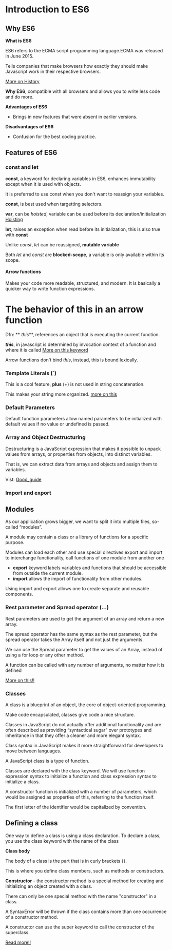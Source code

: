 # Introduction to ES6

## Why ES6

**What is ES6**

ES6 refers to the ECMA script programming language.ECMA was released in June 2015.

Tells companies that make browsers how exactly they should make Javascript work in their respective browsers.

[More on History](http://wp-production.careerfoundry.com/en/blog/web-development/introduction-to-es6-javascript/)

**Why ES6**, compatible with all browsers and allows you to write less code and do more.

**Advantages of ES6**

- Brings in new features that were absent in earlier versions.

**Disadvantages of ES6**

- Confusion for the best coding practice.

## Features of ES6

### const and let

**const**, a keyword for declaring variables in ES6, enhances immutability except when it is used with objects.

It is preferred to use const when you don't want to reassign your variables.

**const**, is best used when targetting selectors.

**var**, can be _hoisted_, variable can be used before its declaration/initialization [Hoisting](https://developer.mozilla.org/en-US/docs/Glossary/Hoisting)

**let**, raises an exception when read before its initialization, this is also true with **const**

Unlike _*const*_, _*let*_ can be reassigned, **mutable variable**

Both _*let*_ and _*const*_ are **blocked-scope**, a variable is only available within its scope.

#### Arrow functions

Makes your code more readable, structured, and modern.
It is basically a quicker way to write function expressions.

# The behavior of **this** in an arrow function

Dfn: ** _this_**, references an object that is executing the current function.

**_this_**, in javascript is determined by invocation context of a function and where it is called [More on this keyword](https://medium.com/tech-tajawal/javascript-this-4-rules-7354abdb274c)

Arrow functions don't bind _this_, instead, this is bound lexically.

### Template Literals (`)

This is a cool feature, **plus** (+) is not used in string concatenation.

This makes your string more organized. [more on this](https://developer.mozilla.org/en-US/docs/Web/JavaScript/Reference/Template_literals)

### Default Parameters

Default function parameters allow named parameters to be initialized with default values if no value or undefined is passed.

### Array and Object Destructuring

Destructuring is a JavaScript expression that makes it possible to unpack values from arrays, or properties from objects, into distinct variables.

That is, we can extract data from arrays and objects and assign them to variables.

Vist: [Good_guide](https://www.freecodecamp.org/news/array-and-object-destructuring-in-javascript/)

### Import and export

## Modules

As our application grows bigger, we want to split it into multiple files, so-called “modules”.

A module may contain a class or a library of functions for a specific purpose.

Modules can load each other and use special directives export and import to interchange functionality, call functions of one module from another one

- **export** keyword labels variables and functions that should be accessible from outside the current module.
- **import** allows the import of functionality from other modules.

Using import and export allows one to create separate and reusable components.

### Rest parameter and Spread operator (...)

Rest parameters are used to get the argument of an array and return a new array.

The spread operator has the same syntax as the rest parameter, but the spread operator takes the Array itself and not just the arguments.

We can use the Spread parameter to get the values of an Array, instead of using a for loop or any other method.

A function can be called with any number of arguments, no matter how it is defined

[More on this!!](https://javascript.info/rest-parameters-spread)

### Classes

A class is a blueprint of an object, the core of object-oriented programming.

Make code encapsulated, classes give code a nice structure.

Classes in JavaScript do not actually offer additional functionality and are often described as providing “syntactical sugar” over prototypes and inheritance in that they offer a cleaner and more elegant syntax.

Class syntax in JavaScript makes it more straightforward for developers to move between languages.

A JavaScript class is a type of function.

Classes are declared with the class keyword. We will use function expression syntax to initialize a function and class expression syntax to initialize a class.

A constructor function is initialized with a number of parameters, which would be assigned as properties of this, referring to the function itself.

The first letter of the identifier would be capitalized by convention.

## Defining a class

One way to define a class is using a class declaration. To declare a class, you use the class keyword with the name of the class

**Class body**

The body of a class is the part that is in curly brackets {}.

This is where you define class members, such as methods or constructors.

**Constructor** - the constructor method is a special method for creating and initializing an object created with a class.

There can only be one special method with the name "constructor" in a class.

A SyntaxError will be thrown if the class contains more than one occurrence of a constructor method.

A constructor can use the super keyword to call the constructor of the superclass.

[Read more!!](https://developer.mozilla.org/en-US/docs/Web/JavaScript/Reference/Classes)
